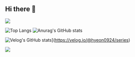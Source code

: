 ## Hi there 👋

<!--
**hyeon924/hyeon924** is a ✨ _special_ ✨ repository because its `README.md` (this file) appears on your GitHub profile.

Here are some ideas to get you started:

- 🔭 I’m currently working on ...
- 🌱 I’m currently learning ...
- 👯 I’m looking to collaborate on ...
- 🤔 I’m looking for help with ...
- 💬 Ask me about ...
- 📫 How to reach me: ...
- 😄 Pronouns: ...
- ⚡ Fun fact: ...

![Anurag's GitHub stats](https://github-readme-stats.vercel.app/api?username=hyeon924)
-->

<img src="https://capsule-render.vercel.app/api?type=waving&color=CC8CD1&height=150&section=header" />


![Top Langs](https://github-readme-stats.vercel.app/api/top-langs/?username=hyeon924)
![Anurag's GitHub stats](https://github-readme-stats.vercel.app/api?username=hyeon924&hide=contribs,prs&show_icons=true&theme=테마)

![Velog's GitHub stats](https://velog-readme-stats.vercel.app/api?name=hyeon0924)](https://velog.io/@hyeon0924/series)

<img src="https://capsule-render.vercel.app/api?type=waving&color=CC8CD1&height=150&section=footer" />
